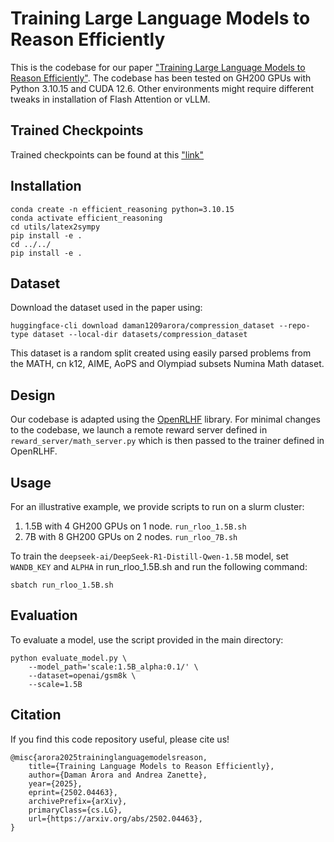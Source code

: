 # Training Large Language Models to Reason Efficiently

This is the codebase for our paper ["Training Large Language Models to Reason Efficiently"](https://arxiv.org/abs/2502.04463).
The codebase has been tested on GH200 GPUs with Python 3.10.15 and CUDA 12.6. 
Other environments might require different tweaks in installation of Flash Attention or vLLM. 

## Trained Checkpoints

Trained checkpoints can be found at this ["link"](https://huggingface.co/collections/Zanette-Labs/efficient-reasoning-67f75497d50c1316c04f9332)

## Installation

```
conda create -n efficient_reasoning python=3.10.15
conda activate efficient_reasoning
cd utils/latex2sympy
pip install -e .
cd ../../
pip install -e .
```

## Dataset

Download the dataset used in the paper using:

```
huggingface-cli download daman1209arora/compression_dataset --repo-type dataset --local-dir datasets/compression_dataset
```

This dataset is a random split created using easily parsed problems from the MATH, cn k12, AIME, AoPS and Olympiad subsets Numina Math dataset.

## Design
Our codebase is adapted using the [OpenRLHF](https://github.com/OpenRLHF/OpenRLHF) library.
For minimal changes to the codebase, we launch a remote reward server defined in `reward_server/math_server.py`
which is then passed to the trainer defined in OpenRLHF.


## Usage

For an illustrative example, we provide scripts to run on a slurm cluster:

1. 1.5B with 4 GH200 GPUs on 1 node. `run_rloo_1.5B.sh`
2. 7B with 8 GH200 GPUs on 2 nodes. `run_rloo_7B.sh`

To train the `deepseek-ai/DeepSeek-R1-Distill-Qwen-1.5B` model, set `WANDB_KEY` and `ALPHA` in run_rloo_1.5B.sh and run the following command:

```
sbatch run_rloo_1.5B.sh
```

## Evaluation

To evaluate a model, use the script provided in the main directory:

```
python evaluate_model.py \
    --model_path='scale:1.5B_alpha:0.1/' \
    --dataset=openai/gsm8k \
    --scale=1.5B
```

## Citation

If you find this code repository useful, please cite us!

```
@misc{arora2025traininglanguagemodelsreason,
    title={Training Language Models to Reason Efficiently}, 
    author={Daman Arora and Andrea Zanette},
    year={2025},
    eprint={2502.04463},
    archivePrefix={arXiv},
    primaryClass={cs.LG},
    url={https://arxiv.org/abs/2502.04463}, 
}
```
